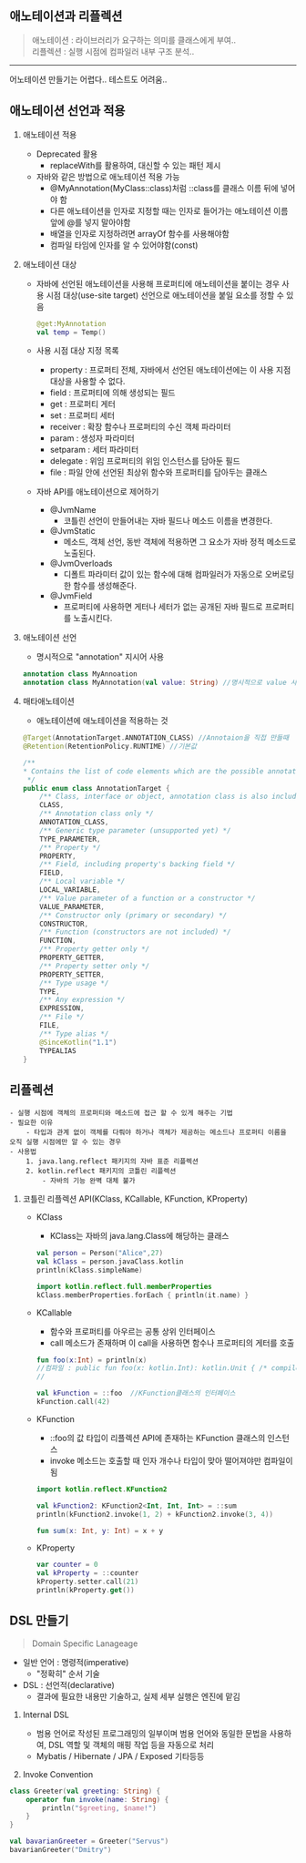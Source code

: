 ## 애노테이션과 리플렉션
>애노테이션 : 라이브러리가 요구하는 의미를 클래스에게 부여..
><br>리플렉션 : 실행 시점에 컴파일러 내부 구조 분석..
-------
어노테이션 만들기는 어렵다.. 테스트도 어려움..

## 애노테이션 선언과 적용

1. 애노테이션 적용
    - Deprecated 활용
        - replaceWith를 활용하여, 대신할 수 있는 패턴 제시
    - 자바와 같은 방법으로 애노테이션 적용 가능
        - @MyAnnotation(MyClass::class)처럼 ::class를 클래스 이름 뒤에 넣어야 함
        - 다른 애노테이션을 인자로 지정할 때는 인자로 들어가는 애노테이션 이름 앞에 @를 넣지 말아야함
        - 배열을 인자로 지정하려면 arrayOf 함수를 사용해야함
        - 컴파일 타임에 인자를 알 수 있어야함(const)

2. 애노테이션 대상
    - 자바에 선언된 애노테이션을 사용해 프로퍼티에 애노테이션을 붙이는 경우 사용 시점 대상(use-site target) 선언으로 애노테이션을 붙일 요소를 정할 수 있음
      ```kotlin
      @get:MyAnnotation
      val temp = Temp()
      ``` 

    - 사용 시점 대상 지정 목록
        - property : 프로퍼티 전체, 자바에서 선언된 애노테이션에는 이 사용 지점 대상을 사용할 수 없다.
        - field : 프로퍼티에 의해 생성되는 필드
        - get : 프로퍼티 게터
        - set : 프로퍼티 세터
        - receiver : 확장 함수나 프로퍼티의 수신 객체 파라미터
        - param : 생성자 파라미터
        - setparam : 세터 파라미터
        - delegate : 위임 프로퍼티의 위임 인스턴스를 담아둔 필드
        - file : 파일 안에 선언된 최상위 함수와 프로퍼티를 담아두는 클래스

    - 자바 API를 애노테이션으로 제어하기
        - @JvmName
            - 코틀린 선언이 만들어내는 자바 필드나 메소드 이름을 변경한다.
        - @JvmStatic
            - 메소드, 객체 선언, 동반 객체에 적용하면 그 요소가 자바 정적 메소드로 노출된다.
        - @JvmOverloads
            - 디폴트 파라미터 값이 있는 함수에 대해 컴파일러가 자동으로 오버로딩한 함수를 생성해준다.
        - @JvmField
            - 프로퍼티에 사용하면 게터나 세터가 없는 공개된 자바 필드로 프로퍼티를 노출시킨다.

3. 애노테이션 선언
    - 명시적으로 "annotation" 지시어 사용
   ```kotlin
   annotation class MyAnnoation
   annotation class MyAnnotation(val value: String) //명시적으로 value 사용
   ```

4. 매타애노테이션
    - 애노테이션에 애노테이션을 적용하는 것
   ```kotlin
   @Target(AnnotationTarget.ANNOTATION_CLASS) //Annotaion을 직접 만들때
   @Retention(RetentionPolicy.RUNTIME) //기본값

   /**
   * Contains the list of code elements which are the possible annotation targets
    */
   public enum class AnnotationTarget {
       /** Class, interface or object, annotation class is also included */
       CLASS,
       /** Annotation class only */
       ANNOTATION_CLASS,
       /** Generic type parameter (unsupported yet) */
       TYPE_PARAMETER,
       /** Property */
       PROPERTY,
       /** Field, including property's backing field */
       FIELD,
       /** Local variable */
       LOCAL_VARIABLE,
       /** Value parameter of a function or a constructor */
       VALUE_PARAMETER,
       /** Constructor only (primary or secondary) */
       CONSTRUCTOR,
       /** Function (constructors are not included) */
       FUNCTION,
       /** Property getter only */
       PROPERTY_GETTER,
       /** Property setter only */
       PROPERTY_SETTER,
       /** Type usage */
       TYPE,
       /** Any expression */
       EXPRESSION,
       /** File */
       FILE,
       /** Type alias */
       @SinceKotlin("1.1")
       TYPEALIAS
   }
   ```

## 리플렉션
	- 실행 시점에 객체의 프로퍼티와 메소드에 접근 할 수 있게 해주는 기법
	- 필요한 이유
		- 타입과 관계 없이 객체를 다뤄야 하거나 객체가 제공하는 메소드나 프로퍼티 이름을 오직 실행 시점에만 알 수 있는 경우
	- 사용법
		1. java.lang.reflect 패키지의 자바 표준 리플렉션
		2. kotlin.reflect 패키지의 코틀린 리플렉션
			- 자바의 기능 완벽 대체 불가		

1. 코틀린 리플렉션 API(KClass, KCallable, KFunction, KProperty)
    - KClass
        - KClass는 자바의 java.lang.Class에 해당하는 클래스
      ```kotlin
      val person = Person("Alice",27)
      val kClass = person.javaClass.kotlin
      println(kClass.simpleName)
      
      import kotlin.reflect.full.memberProperties
      kClass.memberProperties.forEach { println(it.name) }
      ```

    - KCallable
        - 함수와 프로퍼티를 아우르는 공통 상위 인터페이스
        - call 메소드가 존재하며 이 call을 사용하면 함수나 프로퍼티의 게터를 호출
      ```kotlin
      fun foo(x:Int) = println(x) 
      //컴파일 : public fun foo(x: kotlin.Int): kotlin.Unit { /* compiled code */ }
      //

      val kFunction = ::foo  //KFunction클래스의 인터페이스
      kFunction.call(42)
      ```

    - KFunction
        - ::foo의 값 타입이 리플렉션 API에 존재하는 KFunction 클래스의 인스턴스
        - invoke 메소드는 호출할 때 인자 개수나 타입이 맞아 떨어져야만 컴파일이 됨
      ```kotlin
      import kotlin.reflect.KFunction2

      val kFunction2: KFunction2<Int, Int, Int> = ::sum
      println(kFunction2.invoke(1, 2) + kFunction2.invoke(3, 4))

      fun sum(x: Int, y: Int) = x + y
      ```
    - KProperty
      ```kotlin
      var counter = 0
      val kProperty = ::counter
      kProperty.setter.call(21)
      println(kProperty.get())
      ```


## DSL 만들기
> Domain Specific Lanageage
- 일반 언어 : 명령적(imperative)
    - "정확히" 순서 기술
- DSL : 선언적(declarative)
    - 결과에 필요한 내용만 기술하고, 실제 세부 실행은 엔진에 맡김

1. Internal DSL
	- 범용 언어로 작성된 프로그래밍의 일부이며 범용 언어와 동일한 문법을 사용하여, DSL 역할 및 객체의 매핑 작업 등을 자동으로 처리
	- Mybatis / Hibernate / JPA / Exposed 기타등등

2. Invoke Convention
```kotlin
class Greeter(val greeting: String) {
    operator fun invoke(name: String) {
        println("$greeting, $name!")
    }
}

val bavarianGreeter = Greeter("Servus")
bavarianGreeter("Dmitry")
```
